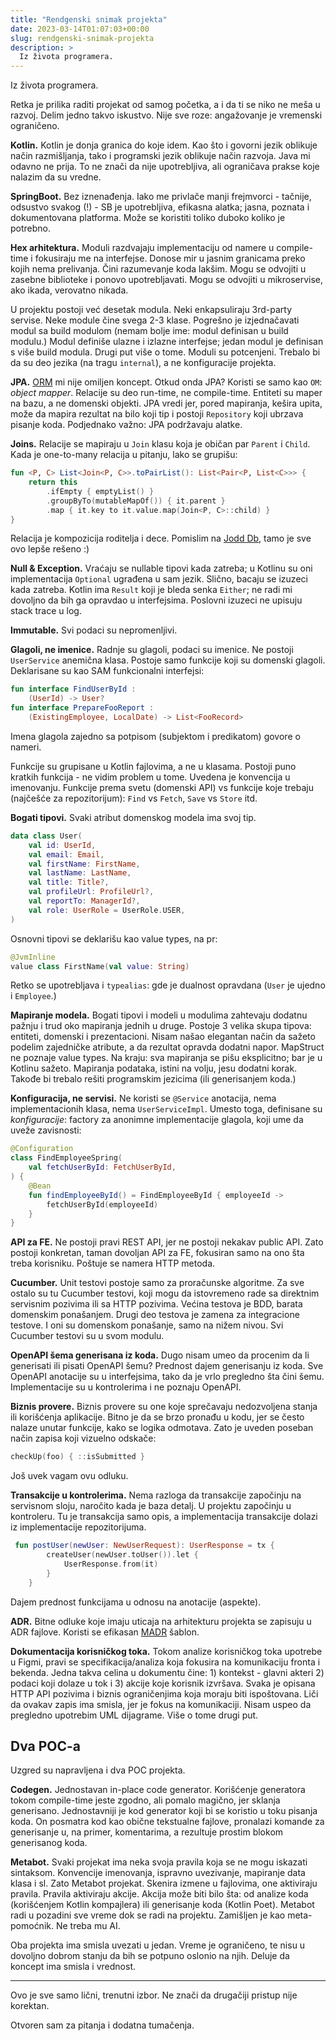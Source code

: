 ```yaml
---
title: "Rendgenski snimak projekta"
date: 2023-03-14T01:07:03+00:00
slug: rendgenski-snimak-projekta
description: >
  Iz života programera.
---
```


Iz života programera.

Retka je prilika raditi projekat od samog početka, a i da ti se niko ne meša u razvoj. Delim jedno takvo iskustvo. Nije sve roze: angažovanje je vremenski ograničeno.

**Kotlin.** Kotlin je donja granica do koje idem. Kao što i govorni jezik oblikuje način razmišljanja, tako i programski jezik oblikuje način razvoja. Java mi odavno ne prija. To ne znači da nije upotrebljiva, ali ograničava prakse koje nalazim da su vredne.

**SpringBoot.** Bez iznenađenja. Iako me privlače manji frejmvorci - tačnije, odsustvo svakog (!) - SB je upotrebljiva, efikasna alatka; jasna, poznata i dokumentovana platforma. Može se koristiti toliko duboko koliko je potrebno.

**Hex arhitektura.** Moduli razdvajaju implementaciju od namere u compile-time i fokusiraju me na interfejse. Donose mir u jasnim granicama preko kojih nema prelivanja. Čini razumevanje koda lakšim. Mogu se odvojiti u zasebne biblioteke i ponovo upotrebljavati. Mogu se odvojiti u mikroservise, ako ikada, verovatno nikada.

U projektu postoji već desetak modula. Neki enkapsuliraju 3rd-party servise. Neke module čine svega 2-3 klase. Pogrešno je izjednačavati modul sa build modulom (nemam bolje ime: modul definisan u build modulu.) Modul definiše ulazne i izlazne interfejse; jedan modul je definisan s više build modula. Drugi put više o tome. Moduli su potcenjeni. Trebalo bi da su deo jezika (na tragu `internal`), a ne konfiguracije projekta.

**JPA.** [ORM](https://oblac.rs/bas-bas-ne-volim-orm) mi nije omiljen koncept. Otkud onda JPA? Koristi se samo kao `OM`: _object mapper_. Relacije su deo run-time, ne compile-time. Entiteti su maper na bazu, a ne domenski objekti. JPA vredi jer, pored mapiranja, kešira upita, može da mapira rezultat na bilo koji tip i postoji `Repository` koji ubrzava pisanje koda. Podjednako važno: JPA podržavaju alatke.

**Joins.** Relacije se mapiraju u `Join` klasu koja je običan par `Parent` i `Child`. Kada je one-to-many relacija u pitanju, lako se grupišu:

```kt
fun <P, C> List<Join<P, C>>.toPairList(): List<Pair<P, List<C>>> {
    return this
        .ifEmpty { emptyList() }
        .groupByTo(mutableMapOf()) { it.parent }
        .map { it.key to it.value.map(Join<P, C>::child) }
}
```

Relacija je kompozicija roditelja i dece. Pomislim na [Jodd Db](https://db.jodd.org), tamo je sve ovo lepše rešeno :)

**Null & Exception.** Vraćaju se nullable tipovi kada zatreba; u Kotlinu su oni implementacija `Optional` ugrađena u sam jezik. Slično, bacaju se izuzeci kada zatreba. Kotlin ima `Result` koji je bleda senka `Either`; ne radi mi dovoljno da bih ga opravdao u interfejsima. Poslovni izuzeci ne upisuju stack trace u log.

**Immutable.** Svi podaci su nepromenljivi.

**Glagoli, ne imenice.** Radnje su glagoli, podaci su imenice. Ne postoji `UserService` anemična klasa. Postoje samo funkcije koji su domenski glagoli. Deklarisane su kao SAM funkcionalni interfejsi:

```kt
fun interface FindUserById :
    (UserId) -> User?
fun interface PrepareFooReport :
    (ExistingEmployee, LocalDate) -> List<FooRecord>
```

Imena glagola zajedno sa potpisom (subjektom i predikatom) govore o nameri.

Funkcije su grupisane u Kotlin fajlovima, a ne u klasama. Postoji puno kratkih funkcija - ne vidim problem u tome. Uvedena je konvencija u imenovanju. Funkcije prema svetu (domenski API) vs funkcije koje trebaju (najčešće za repozitorijum): `Find` vs `Fetch`, `Save` vs `Store` itd.

**Bogati tipovi.** Svaki atribut domenskog modela ima svoj tip.

```kt
data class User(
    val id: UserId,
    val email: Email,
    val firstName: FirstName,
    val lastName: LastName,
    val title: Title?,
    val profileUrl: ProfileUrl?,
    val reportTo: ManagerId?,
    val role: UserRole = UserRole.USER,
)
```

Osnovni tipovi se deklarišu kao value types, na pr:

```kt
@JvmInline
value class FirstName(val value: String)
```

Retko se upotrebljava i `typealias`: gde je dualnost opravdana (`User` je ujedno i `Employee`.)

**Mapiranje modela.** Bogati tipovi i modeli u modulima zahtevaju dodatnu pažnju i trud oko mapiranja jednih u druge. Postoje 3 velika skupa tipova: entiteti, domenski i prezentacioni. Nisam našao elegantan način da sažeto podelim zajedničke atribute, a da rezultat opravda dodatni napor. MapStruct ne poznaje value types. Na kraju: sva mapiranja se pišu eksplicitno; bar je u Kotlinu sažeto. Mapiranja podataka, istini na volju, jesu dodatni korak. Takođe bi trebalo rešiti programskim jezicima (ili generisanjem koda.)

**Konfiguracija, ne servisi.** Ne koristi se `@Service` anotacija, nema implementacionih klasa, nema `UserServiceImpl`. Umesto toga, definisane su _konfiguracije_: factory za anonimne implementacije glagola, koji ume da uveže zavisnosti:

```kt
@Configuration
class FindEmployeeSpring(
    val fetchUserById: FetchUserById,
) {
    @Bean
    fun findEmployeeById() = FindEmployeeById { employeeId ->
        fetchUserById(employeeId)
    }
}
```

**API za FE.** Ne postoji pravi REST API, jer ne postoji nekakav public API. Zato postoji konkretan, taman dovoljan API za FE, fokusiran samo na ono šta treba korisniku. Poštuje se namera HTTP metoda.

**Cucumber.** Unit testovi postoje samo za proračunske algoritme. Za sve ostalo su tu Cucumber testovi, koji mogu da istovremeno rade sa direktnim servisnim pozivima ili sa HTTP pozivima. Većina testova je BDD, barata domenskim ponašanjem. Drugi deo testova je zamena za integracione testove. I oni su domenskom ponašanje, samo na nižem nivou. Svi Cucumber testovi su u svom modulu.

**OpenAPI šema generisana iz koda.** Dugo nisam umeo da procenim da li generisati ili pisati OpenAPI šemu? Prednost dajem generisanju iz koda. Sve OpenAPI anotacije su u interfejsima, tako da je vrlo pregledno šta čini šemu. Implementacije su u kontrolerima i ne poznaju OpenAPI.

**Biznis provere.** Biznis provere su one koje sprečavaju nedozvoljena stanja ili korišćenja aplikacije. Bitno je da se brzo pronađu u kodu, jer se često nalaze unutar funkcije, kako se logika odmotava. Zato je uveden poseban način zapisa koji vizuelno odskače:

```kt
checkUp(foo) { ::isSubmitted }
```

Još uvek vagam ovu odluku.

**Transakcije u kontrolerima.** Nema razloga da transakcije započinju na servisnom sloju, naročito kada je baza detalj. U projektu započinju u kontroleru. Tu je transakcija samo opis, a implementacija transakcije dolazi iz implementacije repozitorijuma.

```kt
 fun postUser(newUser: NewUserRequest): UserResponse = tx {
        createUser(newUser.toUser()).let {
            UserResponse.from(it)
        }
    }
```

Dajem prednost funkcijama u odnosu na anotacije (aspekte).

**ADR.** Bitne odluke koje imaju uticaja na arhitekturu projekta se zapisuju u ADR fajlove. Koristi se efikasan [MADR](https://adr.github.io/madr/) šablon.

**Dokumentacija korisničkog toka.** Tokom analize korisničkog toka upotrebe u Figmi, pravi se specifikacija/analiza koja fokusira na komunikaciju fronta i bekenda. Jedna takva celina u dokumentu čine: 1) kontekst - glavni akteri 2) podaci koji dolaze u tok i 3) akcije koje korisnik izvršava. Svaka je opisana HTTP API pozivima i biznis ograničenjima koja moraju biti ispoštovana. Liči da ovakav zapis ima smisla, jer je fokus na komunikaciji. Nisam uspeo da pregledno upotrebim UML dijagrame. Više o tome drugi put.

## Dva POC-a

Uzgred su napravljena i dva POC projekta.

**Codegen.** Jednostavan in-place code generator. Korišćenje generatora tokom compile-time jeste zgodno, ali pomalo magično, jer sklanja generisano. Jednostavniji je kod generator koji bi se koristio u toku pisanja koda. On posmatra kod kao obične tekstualne fajlove, pronalazi komande za generisanje u, na primer, komentarima, a rezultuje prostim blokom generisanog koda.

**Metabot.** Svaki projekat ima neka svoja pravila koja se ne mogu iskazati sintaksom. Konvencije imenovanja, ispravno uvezivanje, mapiranje data klasa i sl. Zato Metabot projekat. Skenira izmene u fajlovima, one aktiviraju pravila. Pravila aktiviraju akcije. Akcija može biti bilo šta: od analize koda (korišćenjem Kotlin kompajlera) ili generisanje koda (Kotlin Poet). Metabot radi u pozadini sve vreme dok se radi na projektu. Zamišljen je kao meta-pomoćnik. Ne treba mu AI.

Oba projekta ima smisla uvezati u jedan. Vreme je ograničeno, te nisu u dovoljno dobrom stanju da bih se potpuno oslonio na njih. Deluje da koncept ima smisla i vrednost.

----

Ovo je sve samo lični, trenutni izbor. Ne znači da drugačiji pristup nije korektan.

Otvoren sam za pitanja i dodatna tumačenja.
